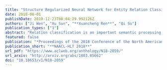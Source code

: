 ```yaml
---
title: "Structure Regularized Neural Network for Entity Relation Classification for Chinese Literature Text"
date: 2018-06-01
publishDate: 2019-12-23T08:04:29.992126Z
authors: ["Ji Wen", "Xu Sun", "**Xuancheng Ren**", "Qi Su"]
publication_types: ["1"]
abstract: "Relation classification is an important semantic processing task in the field of natural language processing. In this paper, we propose the task of relation classification for Chinese literature text. A new dataset of Chinese literature text is constructed to facilitate the study in this task. We present a novel model, named Structure Regularized Bidirectional Recurrent Convolutional Neural Network (SR-BRCNN), to identify the relation between entities. The proposed model learns relation representations along the shortest dependency path (SDP) extracted from the structure regularized dependency tree, which has the benefits of reducing the complexity of the whole model. Experimental results show that the proposed method significantly improves the F1 score by 10.3, and outperforms the state-of-the-art approaches on Chinese literature text."
featured: false
publication: "*Proceedings of the 2018 Conference of the North American Chapter of the Association for Computational Linguistics: Human Language Technologies, **NAACL-HLT 2018**, Volume 2 (Short Papers)*"
publication_short: "**NAACL-HLT 2018**"
url_pdf: "https://www.aclweb.org/anthology/N18-2059/"
url_arxiv: "http://arxiv.org/abs/1803.05662"
doi: "10.18653/v1/N18-2059"
---
```


